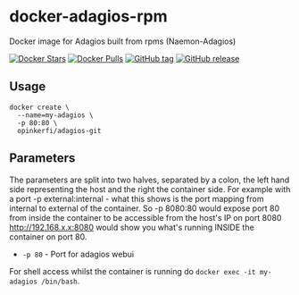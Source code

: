 # docker-adagios-rpm
Docker image for Adagios built from rpms (Naemon-Adagios)

[![Docker Stars](https://img.shields.io/docker/stars/opinkerfi/adagios-rpm.svg)]()
[![Docker Pulls](https://img.shields.io/docker/pulls/opinkerfi/adagios-rpm.svg)]()
[![GitHub tag](https://img.shields.io/github/tag/opinkerfi/adagios-rpm.svg)]()
[![GitHub release](https://img.shields.io/github/release/opinkerfi/adagios-rpm.svg)]()

## Usage

```
docker create \ 
  --name=my-adagios \
  -p 80:80 \
  opinkerfi/adagios-git
```

## Parameters

The parameters are split into two halves, separated by a colon, the left hand side representing the host and the right the container side. 
For example with a port -p external:internal - what this shows is the port mapping from internal to external of the container.
So -p 8080:80 would expose port 80 from inside the container to be accessible from the host's IP on port 8080
http://192.168.x.x:8080 would show you what's running INSIDE the container on port 80.

* `-p 80` - Port for adagios webui

For shell access whilst the container is running do `docker exec -it my-adagios /bin/bash`.
